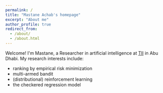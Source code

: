 ```yaml
---
permalink: /
title: "Mastane Achab's homepage"
excerpt: "About me"
author_profile: true
redirect_from:
  - /about/
  - /about.html
---
```


Welcome! I'm Mastane, a Researcher in artificial intelligence at <a href='https://www.tii.ae/'>TII</a> in Abu Dhabi.
My research interests include:
* ranking by empirical risk minimization
* multi-armed bandit
* (distributional) reinforcement learning
* the checkered regression model
